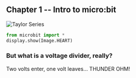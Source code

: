 ## Chapter 1 -- Intro to micro:bit

![Taylor Series](http://mathurl.com/yaay9fvf.png)

```python
from microbit import *
display.show(Image.HEART)
```

### But what is a voltage divider, really?

Two volts enter, one volt leaves... THUNDER OHM!
